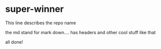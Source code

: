 # super-winner
This line describes the repo name

the md stand for mark down.... has headers and other cool stuff like that

all done!
